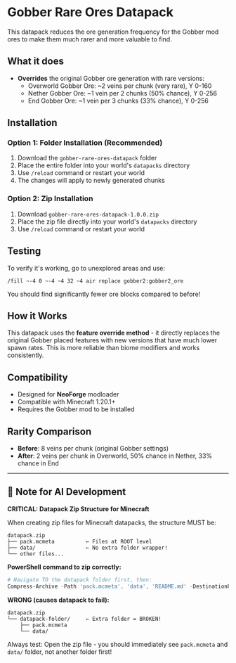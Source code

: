 # Gobber Rare Ores Datapack

This datapack reduces the ore generation frequency for the Gobber mod ores to make them much rarer and more valuable to find.

## What it does

- **Overrides** the original Gobber ore generation with rare versions:
  - Overworld Gobber Ore: ~2 veins per chunk (very rare), Y 0-160
  - Nether Gobber Ore: ~1 vein per 2 chunks (50% chance), Y 0-256
  - End Gobber Ore: ~1 vein per 3 chunks (33% chance), Y 0-256

## Installation

### Option 1: Folder Installation (Recommended)
1. Download the `gobber-rare-ores-datapack` folder
2. Place the entire folder into your world's `datapacks` directory
3. Use `/reload` command or restart your world
4. The changes will apply to newly generated chunks

### Option 2: Zip Installation
1. Download `gobber-rare-ores-datapack-1.0.0.zip`
2. Place the zip file directly into your world's `datapacks` directory
3. Use `/reload` command or restart your world

## Testing

To verify it's working, go to unexplored areas and use:
```
/fill ~-4 0 ~-4 ~4 32 ~4 air replace gobber2:gobber2_ore
```

You should find significantly fewer ore blocks compared to before!

## How it Works

This datapack uses the **feature override method** - it directly replaces the original Gobber placed features with new versions that have much lower spawn rates. This is more reliable than biome modifiers and works consistently.

## Compatibility

- Designed for **NeoForge** modloader
- Compatible with Minecraft 1.20.1+ 
- Requires the Gobber mod to be installed

## Rarity Comparison

- **Before**: 8 veins per chunk (original Gobber settings)
- **After**: 2 veins per chunk in Overworld, 50% chance in Nether, 33% chance in End

---

## 🤖 Note for AI Development

**CRITICAL: Datapack Zip Structure for Minecraft**

When creating zip files for Minecraft datapacks, the structure MUST be:

```
datapack.zip
├── pack.mcmeta          ← Files at ROOT level
├── data/                ← No extra folder wrapper!
└── other files...
```

**PowerShell command to zip correctly:**
```powershell
# Navigate TO the datapack folder first, then:
Compress-Archive -Path 'pack.mcmeta', 'data', 'README.md' -DestinationPath '../datapack-name.zip' -Force
```

**WRONG (causes datapack to fail):**
```
datapack.zip
└── datapack-folder/     ← Extra folder = BROKEN!
    ├── pack.mcmeta
    └── data/
```

Always test: Open the zip file - you should immediately see `pack.mcmeta` and `data/` folder, not another folder first!